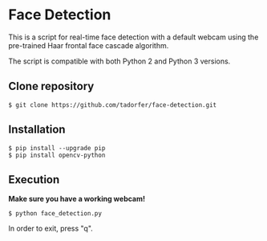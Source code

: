 # Face Detection

This is a script for real-time face detection with a default webcam using the pre-trained Haar frontal face cascade algorithm.

The script is compatible with both Python 2 and Python 3 versions.


## Clone repository

```
$ git clone https://github.com/tadorfer/face-detection.git
```


## Installation

```
$ pip install --upgrade pip
$ pip install opencv-python
```


## Execution

**Make sure you have a working webcam!**

```
$ python face_detection.py
```

In order to exit, press "q".

